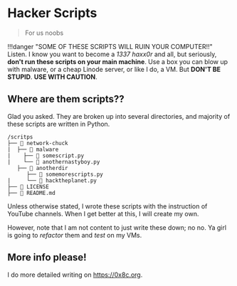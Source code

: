 # Hacker Scripts
> For us noobs

!!!danger "SOME OF THESE SCRIPTS WILL RUIN YOUR COMPUTER!!"
    Listen. I know you want to become a *1337 haxx0r* and all, but seriously, **don't run
    these scripts on your main machine**. Use a box you can blow up with malware, or a cheap Linode server, or like I do, a VM. But **DON'T BE STUPID**. **USE WITH CAUTION**.


## Where are them scripts??

Glad you asked. They are broken up into several directories, and majority of these scripts are written in Python.

```
/scritps
├── 📁 network-chuck
|  ├── 📁 malware
|    ├── 📄 somescript.py
|    └── 📄 anothernastyboy.py
   ├── 📁 anotherdir
      ├── 📄 somemorescripts.py
|     └── 📄 hacktheplanet.py
├── 📄 LICENSE
├── 📄 README.md
```

Unless otherwise stated, I wrote these scripts with the instruction of YouTube channels. When I get better at this, I will create my own.

However, note that I am not content to just write these down; no no. Ya girl is going to *refactor* them and *test* on my VMs.

## More info please!

I do more detailed writing on https://0x8c.org.
